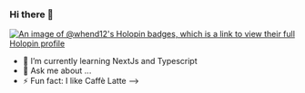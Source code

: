 ### Hi there 👋

[![An image of @whend12's Holopin badges, which is a link to view their full Holopin profile](https://holopin.me/whend12)](https://holopin.io/@whend12)


- 🌱 I’m currently learning NextJs and Typescript
- 💬 Ask me about ...
- ⚡ Fun fact: I like Caffè Latte
-->

